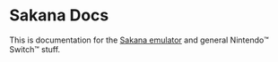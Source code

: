 # Sakana Docs
This is documentation for the [Sakana emulator](https://github.com/Sakana-org/Sakana) and general Nintendo™️ Switch™️ stuff.
